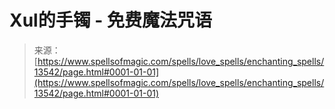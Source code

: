 <!--yml

category: 未分类

date: 2024-06-12 18:52:02

-->

# Xul的手镯 - 免费魔法咒语

> 来源：[https://www.spellsofmagic.com/spells/love_spells/enchanting_spells/13542/page.html#0001-01-01](https://www.spellsofmagic.com/spells/love_spells/enchanting_spells/13542/page.html#0001-01-01)
